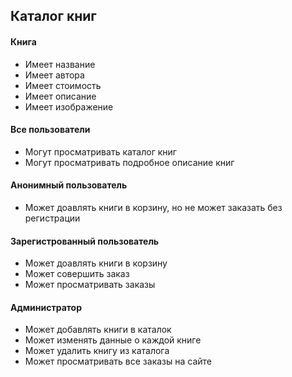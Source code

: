 ## Каталог книг

#### Книга
- Имеет название
- Имеет автора
- Имеет стоимость
- Имеет описание
- Имеет изображение

#### Все пользователи
- Могут просматривать каталог книг
- Могут просматривать подробное описание книг

#### Анонимный пользователь
- Может доавлять книги в корзину, но не может заказать без регистрации

#### Зарегистрованный пользователь
- Может доавлять книги в корзину
- Может совершить заказ
- Может просматривать заказы

#### Администратор
- Может добавлять книги в каталок
- Может изменять данные о каждой книге
- Может удалить книгу из каталога
- Может просматривать все заказы на сайте
